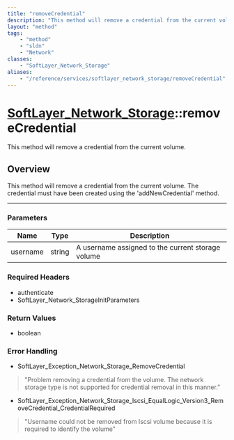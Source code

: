 ```yaml
---
title: "removeCredential"
description: "This method will remove a credential from the current volume. The credential must have been created using the 'addNewCre... "
layout: "method"
tags:
    - "method"
    - "sldn"
    - "Network"
classes:
    - "SoftLayer_Network_Storage"
aliases:
    - "/reference/services/softlayer_network_storage/removeCredential"
---
```

# [SoftLayer_Network_Storage](/reference/services/SoftLayer_Network_Storage)::removeCredential

This method will remove a credential from the current volume.


## Overview 
This method will remove a credential from the current volume. The credential must have been created using the 'addNewCredential' method. 

-----

### Parameters 
|Name | Type | Description |
| --- | --- | --- |
|username| string| A username assigned to the current storage volume|


### Required Headers
* authenticate
* SoftLayer_Network_StorageInitParameters


### Return Values
* boolean



### Error Handling

* SoftLayer_Exception_Network_Storage_RemoveCredential 

> "Problem removing a credential from the volume. The network storage type is not supported for credential removal in this manner." 

* SoftLayer_Exception_Network_Storage_Iscsi_EqualLogic_Version3_RemoveCredential_CredentialRequired 

> "Username could not be removed from Iscsi volume because it is required to identify the volume" 



